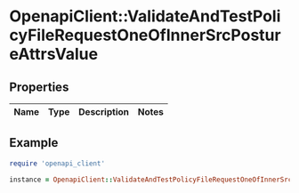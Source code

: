 # OpenapiClient::ValidateAndTestPolicyFileRequestOneOfInnerSrcPostureAttrsValue

## Properties

| Name | Type | Description | Notes |
| ---- | ---- | ----------- | ----- |

## Example

```ruby
require 'openapi_client'

instance = OpenapiClient::ValidateAndTestPolicyFileRequestOneOfInnerSrcPostureAttrsValue.new()
```

